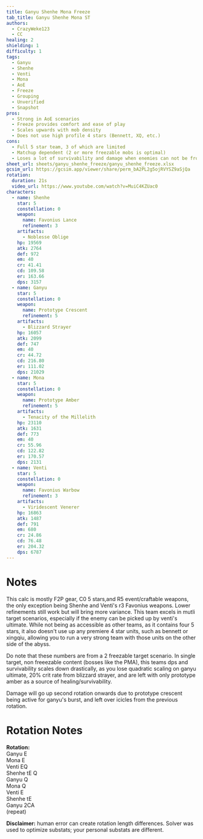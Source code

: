 ```yaml
---
title: Ganyu Shenhe Mona Freeze
tab_title: Ganyu Shenhe Mona ST
authors:
  - CrazyWeke123
  - CC
healing: 2
shielding: 1
difficulty: 1
tags:
  - Ganyu
  - Shenhe
  - Venti
  - Mona
  - AoE
  - Freeze
  - Grouping
  - Unverified
  - Snapshot
pros:
  - Strong in AoE scenarios
  - Freeze provides comfort and ease of play
  - Scales upwards with mob density
  - Does not use high profile 4 stars (Bennett, XQ, etc.)
cons:
  - Full 5 star team, 3 of which are limited
  - Matchup dependent (2 or more freezable mobs is optimal)
  - Loses a lot of survivability and damage when enemies can not be frozen
sheet_url: sheets/ganyu_shenhe_freeze/ganyu_shenhe_freeze.xlsx
gcsim_url: https://gcsim.app/viewer/share/perm_bA2PL2g5ojRVYSZ9aSjQa
rotation:
  duration: 21s
  video_url: https://www.youtube.com/watch?v=MuiC4KZUac0
characters:
  - name: Shenhe
    star: 5
    constellation: 0
    weapon:
      name: Favonius Lance
      refinement: 3
    artifacts:
      - Noblesse Oblige
    hp: 19569
    atk: 2764
    def: 972
    em: 40
    cr: 41.41
    cd: 109.58
    er: 163.66
    dps: 3157
  - name: Ganyu
    star: 5
    constellation: 0
    weapon:
      name: Prototype Crescent
      refinement: 5
    artifacts:
      - Blizzard Strayer
    hp: 16057
    atk: 2099
    def: 747
    em: 40
    cr: 44.72
    cd: 216.80
    er: 111.02
    dps: 21029
  - name: Mona
    star: 5
    constellation: 0
    weapon:
      name: Prototype Amber
      refinement: 5
    artifacts:
      - Tenacity of the Millelith 
    hp: 23110
    atk: 1631
    def: 773
    em: 40
    cr: 55.96
    cd: 122.82
    er: 170.57
    dps: 2131
  - name: Venti
    star: 5
    constellation: 0
    weapon:
      name: Favonius Warbow
      refinement: 3
    artifacts:
      - Viridescent Venerer
    hp: 16863
    atk: 1487
    def: 791
    em: 680
    cr: 24.86
    cd: 76.48
    er: 204.32
    dps: 6787
---
```


# **Notes**

This calc is mostly F2P gear, C0 5 stars,and R5 event/craftable weapons, the only exception being Shenhe and Venti's r3 Favonius weapons. Lower refinements still work but will bring more variance. This team excels in mutli target scenarios, especially if the enemy can be picked up by venti's ultimate. While not being as accessible as other teams, as it contains four 5 stars, it also doesn't use up any premiere 4 star units, such as bennett or xingqiu, allowing you to run a very strong team with those units on the other side of the abyss.

Do note that these numbers are from a 2 freezable target scenario. In single target, non freeezable content (bosses like the PMA), this teams dps and survivability scales down drastically, as you lose quadratic scaling on ganyu ultimate, 20% crit rate from blizzard strayer, and are left with only prototype amber as a source of healing/survivability.

Damage will go up second rotation onwards due to prototype crescent being active for ganyu's burst, and left over icicles from the previous rotation.

# **Rotation Notes**

**Rotation:**  
Ganyu E  
Mona E  
Venti EQ  
Shenhe tE Q  
Ganyu Q   
Mona Q  
Venti E  
Shenhe tE  
Ganyu 2CA  
(repeat)

**Disclaimer:** human error can create rotation length differences. Solver was used to optimize substats; your personal substats are different.
